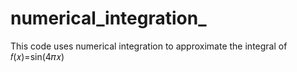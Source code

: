 # numerical_integration_
This code uses numerical integration to approximate the integral of 
𝑓(𝑥)=sin⁡(4𝜋𝑥)
